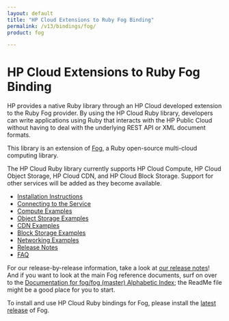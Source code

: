 ```yaml
---
layout: default
title: "HP Cloud Extensions to Ruby Fog Binding"
permalink: /v13/bindings/fog/
product: fog

---
```

# HP Cloud Extensions to Ruby Fog Binding

HP provides a native Ruby library through an HP Cloud developed extension to the Ruby Fog provider. By using the HP Cloud Ruby library, developers can write applications using Ruby that interacts with the HP Public Cloud without having to deal with the underlying REST API or XML document formats.

This library is an extension of [Fog](http://github.com/fog/fog), a Ruby open-source multi-cloud computing library. 

<!--Currently we are maintaining a running branch of the Fog library that contains all HP-specific support. Very soon, we intend to return our contributions to the primary open-source library.-->

The HP Cloud Ruby library currently supports HP Cloud Compute, HP Cloud Object Storage, HP Cloud CDN, and HP Cloud Block Storage. Support for other services will be added as they become available.

* [Installation Instructions](/bindings/fog/install)
* [Connecting to the Service](/v13/bindings/fog/connect)
* [Compute Examples](/v13/bindings/fog/compute)
* [Object Storage Examples](/bindings/fog/object-storage)
* [CDN Examples](/bindings/fog/cdn)
* [Block Storage Examples](/v13/bindings/fog/block-storage)
* [Networking Examples](/v13/bindings/fog/networking)
* [Release Notes](/v13/bindings/fog/release-notes)
* [FAQ](/faq#RubyFogBindings)

For our release-by-release information, take a look at [our release notes](/bindings/fog/release-notes)!  And if you want to look at the main Fog reference documents, surf on over to the [Documentation for fog/fog (master) Alphabetic Index](http://rubydoc.info/github/fog/fog/frames/index); the ReadMe file might be a good place for you to start.

To install and use HP Cloud Ruby bindings for Fog, please install the [latest release](http://fog.io) of Fog.

<!-- To help you out a bit, here are some articles on how to use the HP cloud Ruby Fog binding:

* [Using authentication caching](/bindings/fog/articles/authcache/) -->
